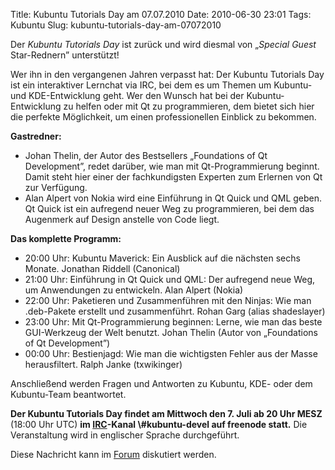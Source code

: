 Title: Kubuntu Tutorials Day am 07.07.2010
Date: 2010-06-30 23:01
Tags: Kubuntu
Slug: kubuntu-tutorials-day-am-07072010

Der *Kubuntu Tutorials Day* ist zurück und wird diesmal von „*Special
Guest* Star-Rednern” unterstützt!


Wer ihn in den vergangenen Jahren verpasst hat: Der Kubuntu Tutorials
Day ist ein interaktiver Lernchat via IRC, bei dem es um Themen um
Kubuntu- und KDE-Entwicklung geht. Wer den Wunsch hat bei der
Kubuntu-Entwicklung zu helfen oder mit Qt zu programmieren, dem bietet
sich hier die perfekte Möglichkeit, um einen professionellen Einblick zu
bekommen.


**Gastredner:**


-   Johan Thelin, der Autor des Bestsellers „Foundations of Qt
    Development”, redet darüber, wie man mit Qt-Programmierung beginnt.
    Damit steht hier einer der fachkundigsten Experten zum Erlernen von
    Qt zur Verfügung.
-   Alan Alpert von Nokia wird eine Einführung in Qt Quick und QML
    geben. Qt Quick ist ein aufregend neuer Weg zu programmieren, bei
    dem das Augenmerk auf Design anstelle von Code liegt.


<!--break--><!--break-->

**Das komplette Programm:**


-   20:00 Uhr: Kubuntu Maverick: Ein Ausblick auf die nächsten sechs
    Monate. Jonathan Riddell (Canonical)
-   21:00 Uhr: Einführung in Qt Quick und QML: Der aufregend neue Weg,
    um Anwendungen zu entwickeln. Alan Alpert (Nokia)
-   22:00 Uhr: Paketieren und Zusammenführen mit den Ninjas: Wie man
    .deb-Pakete erstellt und zusammenführt. Rohan Garg (alias
    shadeslayer)
-   23:00 Uhr: Mit Qt-Programmierung beginnen: Lerne, wie man das beste
    GUI-Werkzeug der Welt benutzt. Johan Thelin (Autor von „Foundations
    of Qt Development”)
-   00:00 Uhr: Bestienjagd: Wie man die wichtigsten Fehler aus der Masse
    herausfiltert. Ralph Janke (txwikinger)


Anschließend werden Fragen und Antworten zu Kubuntu, KDE- oder dem
Kubuntu-Team beantwortet.


**Der Kubuntu Tutorials Day findet am Mittwoch den 7. Juli ab 20 Uhr
MESZ** (18:00 Uhr UTC) **im
[IRC](http://wiki.kubuntu-de.org/Team:IRC "http://wiki.kubuntu-de.org/Team:IRC")-Kanal
\#kubuntu-devel auf freenode statt.** Die Veranstaltung wird in
englischer Sprache durchgeführt.


Diese Nachricht kann im
[Forum](http://forum.kubuntu-de.org/index.php?board=1.0 "http://forum.kubuntu-de.org/index.php?board=1.0")
diskutiert werden.



